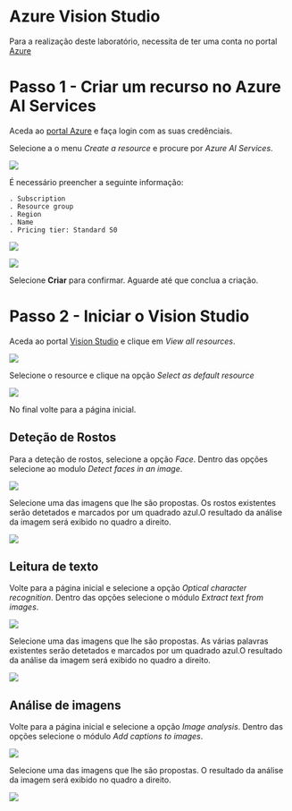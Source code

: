 
# Azure Vision Studio

Para a realização deste laboratório, necessita de ter uma conta no portal [Azure](https://www.azure.microsoft.com)

# Passo 1 - Criar um recurso no Azure AI Services

Aceda ao [portal Azure](https://portal.azure.com) e faça login com as suas credênciais.

Selecione a o menu *Create a resource* e procure por *Azure AI Services*.

![](https://github.com/vicalmeida/MLearnAI900Lab2/blob/main/images/img1.png)

É necessário preencher a seguinte informação:

	. Subscription
	. Resource group
	. Region 
	. Name 
	. Pricing tier: Standard S0

![](https://github.com/vicalmeida/MLearnAI900Lab2/blob/main/img2.png)  

![](https://github.com/vicalmeida/MLearnAI900Lab2/blob/main/img3.png)  


Selecione **Criar** para confirmar. Aguarde até que conclua a criação.

# Passo 2 - Iniciar o Vision Studio

Aceda ao portal [Vision Studio](https://portal.vision.cognitive.azure.com) e clique em *View all resources*. 

![](https://github.com/vicalmeida/MLearnAI900Lab2/blob/main/img4.png)  

Selecione o resource e clique na opção *Select as default resource*

![](https://github.com/vicalmeida/MLearnAI900Lab2/blob/main/img5.png)  

No final volte para a página inicial.

## Deteção de Rostos

Para a deteção de rostos, selecione a opção *Face*.  Dentro das opções selecione ao modulo *Detect faces in an image*.

![](https://github.com/vicalmeida/MLearnAI900Lab2/blob/main/img6.png)  

Selecione uma das imagens que lhe são propostas. Os rostos existentes serão detetados e marcados por um quadrado azul.O resultado da análise da imagem será exibido no quadro a direito. 

![](https://github.com/vicalmeida/MLearnAI900Lab2/blob/main/img7.png)  


## Leitura de texto

Volte para a página inicial e selecione a opção *Optical character recognition*. Dentro das opções selecione o módulo *Extract text from images*.

![](https://github.com/vicalmeida/MLearnAI900Lab2/blob/main/img8.png)  

Selecione uma das imagens que lhe são propostas. As várias palavras existentes serão detetados e marcados por um quadrado azul.O resultado da análise da imagem será exibido no quadro a direito. 

![](https://github.com/vicalmeida/MLearnAI900Lab2/blob/main/img9.png) 


## Análise de imagens

Volte para a página inicial e selecione a opção *Image analysis*. Dentro das opções selecione o módulo *Add captions to images*.

![](https://github.com/vicalmeida/MLearnAI900Lab2/blob/main/img10.png) 

Selecione uma das imagens que lhe são propostas. O resultado da análise da imagem será exibido no quadro a direito. 

![](https://github.com/vicalmeida/MLearnAI900Lab2/blob/main/img11.png) 

